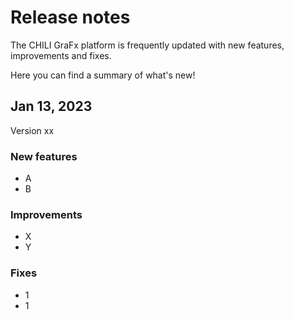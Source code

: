 # Release notes

The CHILI GraFx platform is frequently updated with new features, improvements and fixes.

Here you can find a summary of what's new!

## Jan 13, 2023

Version xx

### New features

- A
- B

### Improvements

- X
- Y

### Fixes

- 1
- 1